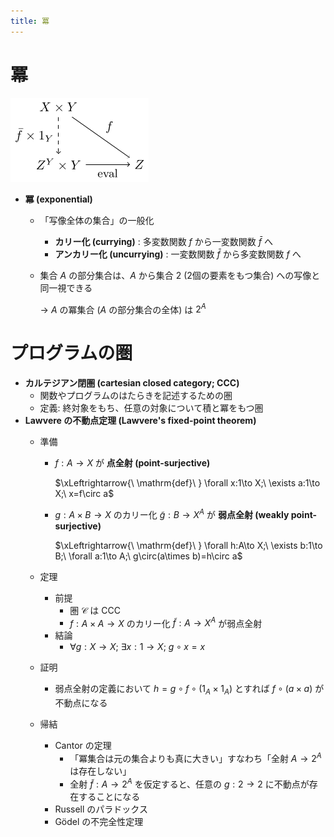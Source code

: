 ```yaml
---
title: 冪
---
```


# 冪

![exponentials](/images/exponential.png)

- **冪 (exponential)**
    - 「写像全体の集合」の一般化
        - **カリー化 (currying)** : 多変数関数 $f$ から一変数関数 $\bar{f}$ へ
        - **アンカリー化 (uncurrying)** : 一変数関数 $\bar{f}$ から多変数関数 $f$ へ
    - 集合 $A$ の部分集合は、$A$ から集合 $2$ (2個の要素をもつ集合) への写像と同一視できる
        
        → $A$ の冪集合 ($A$ の部分集合の全体) は $2^A$

# プログラムの圏
        
- **カルテジアン閉圏 (cartesian closed category; CCC)**
    - 関数やプログラムのはたらきを記述するための圏
    - 定義: 終対象をもち、任意の対象について積と冪をもつ圏
- **Lawvere の不動点定理 (Lawvere's fixed-point theorem)**
    - 準備
        - $f:A\to X$ が **点全射 (point-surjective)**
            
            $\xLeftrightarrow{\ \mathrm{def}\ } \forall x:1\to X;\ \exists a:1\to X;\ x=f\circ a$
            
        - $g:A\times B\to X$ のカリー化 $\tilde{g}:B\to X^A$ が **弱点全射 (weakly point-surjective)**
            
            $\xLeftrightarrow{\ \mathrm{def}\ } \forall h:A\to X;\ \exists b:1\to B;\ \forall a:1\to A;\ g\circ(a\times b)=h\circ a$
            
    - 定理
        - 前提
            - 圏 $\mathcal{C}$ は CCC
            - $f:A\times A\to X$ のカリー化 $\tilde{f}:A\to X^A$ が弱点全射
        - 結論
            - $\forall g:X\to X;\ \exists x:1\to X;\ g\circ x=x$
    - 証明
        - 弱点全射の定義において $h=g\circ f\circ(1_A\times 1_A)$ とすれば $f\circ(a\times a)$ が不動点になる
    - 帰結
        - Cantor の定理
            - 「冪集合は元の集合よりも真に大きい」すなわち「全射 $A\to 2^A$ は存在しない」
            - 全射 $\tilde{f}:A\to 2^A$ を仮定すると、任意の $g:2\to 2$ に不動点が存在することになる
        - Russell のパラドックス
        - Gödel の不完全性定理

